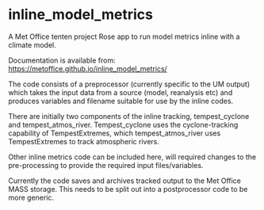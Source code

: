 # inline_model_metrics
A Met Office tenten project Rose app to run model metrics inline with a climate model.

Documentation is available from: https://metoffice.github.io/inline_model_metrics/

The code consists of a preprocessor (currently specific to the UM output) which takes the input data from a source (model, reanalysis etc) and produces variables and filename suitable for use by the inline codes. 

There are initially two components of the inline tracking, tempest_cyclone and tempest_atmos_river. Tempest_cyclone uses the cyclone-tracking capability of TempestExtremes, which tempest_atmos_river uses TempestExtremes to track atmospheric rivers.

Other inline metrics code can be included here, will required changes to the pre-processing to provide the required input files/variables.

Currently the code saves and archives tracked output to the Met Office MASS storage. This needs to be split out into a postprocessor code to be more generic.
